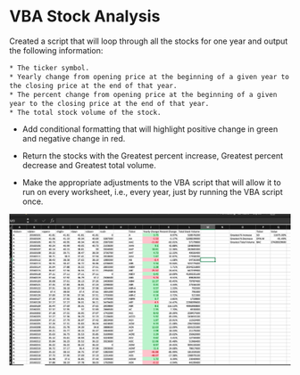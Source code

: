 # VBA Stock Analysis #

Created a script that will loop through all the stocks for one year and output the following information:

    * The ticker symbol.
    * Yearly change from opening price at the beginning of a given year to the closing price at the end of that year.
    * The percent change from opening price at the beginning of a given year to the closing price at the end of that year.
    * The total stock volume of the stock.
    
* Add conditional formatting that will highlight positive change in green and negative change in red.

* Return the stocks with the Greatest percent increase, Greatest percent decrease and Greatest total volume.

* Make the appropriate adjustments to the VBA script that will allow it to run on every worksheet, i.e., every year, just by running the VBA script once.

<img src="Results 2016.png" alt="results">

